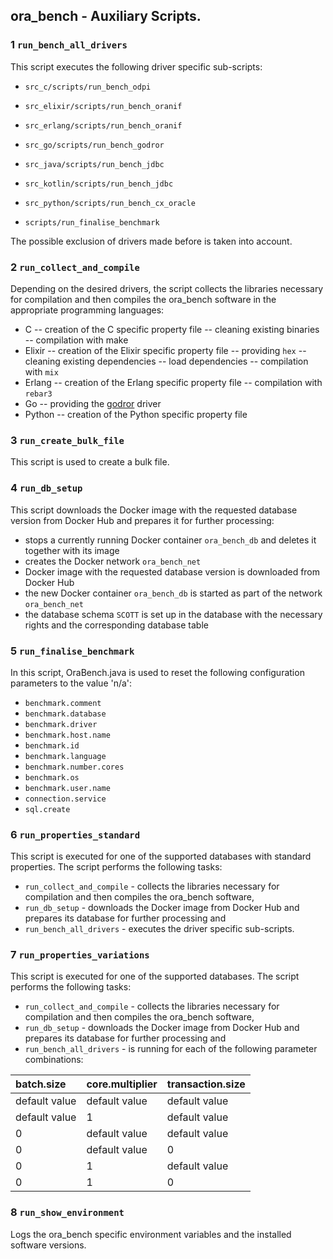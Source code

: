 ## ora_bench - Auxiliary Scripts.

### 1 `run_bench_all_drivers`

This script executes the following driver specific sub-scripts:

- `src_c/scripts/run_bench_odpi`
- `src_elixir/scripts/run_bench_oranif`
- `src_erlang/scripts/run_bench_oranif`
- `src_go/scripts/run_bench_godror`
- `src_java/scripts/run_bench_jdbc`
- `src_kotlin/scripts/run_bench_jdbc`
- `src_python/scripts/run_bench_cx_oracle`

- `scripts/run_finalise_benchmark`

The possible exclusion of drivers made before is taken into account.

### 2 `run_collect_and_compile`

Depending on the desired drivers, the script collects the libraries necessary for compilation and then compiles the ora_bench software in the appropriate programming languages: 

- C
-- creation of the C specific property file
-- cleaning existing binaries
-- compilation with make  
- Elixir
-- creation of the Elixir specific property file
-- providing `hex`
-- cleaning existing dependencies
-- load dependencies
-- compilation with `mix`  
- Erlang
-- creation of the Erlang specific property file
-- compilation with `rebar3`
- Go
-- providing the [godror](https://github.com/godror/godror) driver
- Python
-- creation of the Python specific property file

### 3 `run_create_bulk_file`

This script is used to create a bulk file.

### 4 `run_db_setup`

This script downloads the Docker image with the requested database version from Docker Hub and prepares it for further processing:

- stops a currently running Docker container `ora_bench_db` and deletes it together with its image
- creates the Docker network `ora_bench_net`
- Docker image with the requested database version is downloaded from Docker Hub
- the new Docker container `ora_bench_db` is started as part of the network `ora_bench_net`
- the database schema `SCOTT` is set up in the database with the necessary rights and the corresponding database table

### 5 `run_finalise_benchmark`

In this script, OraBench.java is used to reset the following configuration parameters to the value 'n/a':

- `benchmark.comment`
- `benchmark.database`
- `benchmark.driver`
- `benchmark.host.name`
- `benchmark.id`
- `benchmark.language`
- `benchmark.number.cores`
- `benchmark.os`
- `benchmark.user.name`
- `connection.service`
- `sql.create`

### 6 `run_properties_standard`

This script is executed for one of the supported databases with standard properties. 
The script performs the following tasks:

- `run_collect_and_compile` - collects the libraries necessary for compilation and then compiles the ora_bench software,
- `run_db_setup` - downloads the Docker image from Docker Hub and prepares its database for further processing and
- `run_bench_all_drivers` - executes the driver specific sub-scripts.

### 7 `run_properties_variations`

This script is executed for one of the supported databases. 
The script performs the following tasks:

- `run_collect_and_compile` - collects the libraries necessary for compilation and then compiles the ora_bench software,
- `run_db_setup` - downloads the Docker image from Docker Hub and prepares its database for further processing and
- `run_bench_all_drivers` - is running for each of the following parameter combinations:

| batch.size    | core.multiplier | transaction.size | 
| :---          | :---            | :---             | 
| default value | default value   | default value    |
| default value | 1               | default value    |
| 0             | default value   | default value    |
| 0             | default value   | 0                |
| 0             | 1               | default value    |
| 0             | 1               | 0                |

### 8 `run_show_environment`

Logs the ora_bench specific environment variables and the installed software versions.
